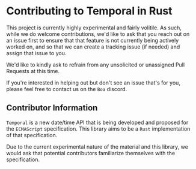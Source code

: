 # Contributing to Temporal in Rust

This project is currently highly experimental and fairly volitile. As such, while we do
welcome contributions, we'd like to ask that you reach out on an issue first to ensure
that that feature is not currently being actively worked on, and so that we can create
a tracking issue (if needed) and assign that issue to you.

We'd like to kindly ask to refrain from any unsolicited or unassigned Pull Requests at this time.

If you're interested in helping out but don't see an issue that's for you, please feel free to contact
us on the `Boa` discord.

## Contributor Information

`Temporal` is a new date/time API that is being developed and proposed for the `ECMAScript`
specification. This library aims to be a `Rust` implementation of that specification.

Due to the current experimental nature of the material and this library, we would ask that
potential contributors familiarize themselves with the specification.

